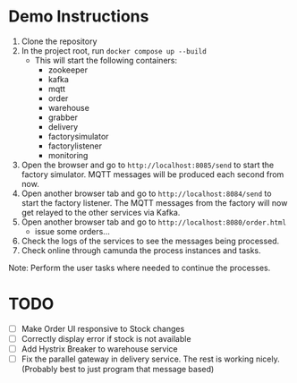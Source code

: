 # Demo Instructions
1. Clone the repository
2. In the project root, run `docker compose up --build`
   * This will start the following containers:
     * zookeeper
     * kafka
     * mqtt
     * order
     * warehouse
     * grabber
     * delivery
     * factorysimulator
     * factorylistener
     * monitoring
3. Open the browser and go to `http://localhost:8085/send` to start the factory simulator.
MQTT messages will be produced each second from now.
4. Open another browser tab and go to `http://localhost:8084/send` to start the factory listener.
The MQTT messages from the factory will now get relayed to the other services via Kafka.
5. Open another browser tab and go to `http://localhost:8080/order.html`
   * issue some orders...
6. Check the logs of the services to see the messages being processed.
7. Check online through camunda the process instances and tasks.

Note: Perform the user tasks where needed to continue the processes.


# TODO
- [ ] Make Order UI responsive to Stock changes
- [ ] Correctly display error if stock is not available
- [ ] Add Hystrix Breaker to warehouse service
- [ ] Fix the parallel gateway in delivery service. The rest is working nicely. (Probably best to just program that message based)
